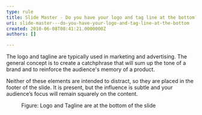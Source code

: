 ```yaml
---
type: rule
title: Slide Master - Do you have your logo and tag line at the bottom?
uri: slide-master---do-you-have-your-logo-and-tag-line-at-the-bottom
created: 2010-06-08T08:41:21.0000000Z
authors: []

---
```



The logo and tagline are typically used in marketing and advertising. The general concept is to create a catchphrase that will sum up the tone of a brand and to reinforce the audience's memory of a product.

Neither of these elements are intended to distract, so they are placed in the footer of the slide. It is present, but the influence is subtle and your audience’s focus will remain squarely on the content.
 <dl>    <dt><img alt="" class="ms-rteCustom-ImageArea" src="/Standards/Communication/RulesToBetterPowerpointPresentations/PublishingImages/tagLine.gif"> </dt>
    <dd class="ms-rteCustom-FigureNormal">Figure&#58; Logo and Tagline are at the bottom of the slide </dd></dl>
